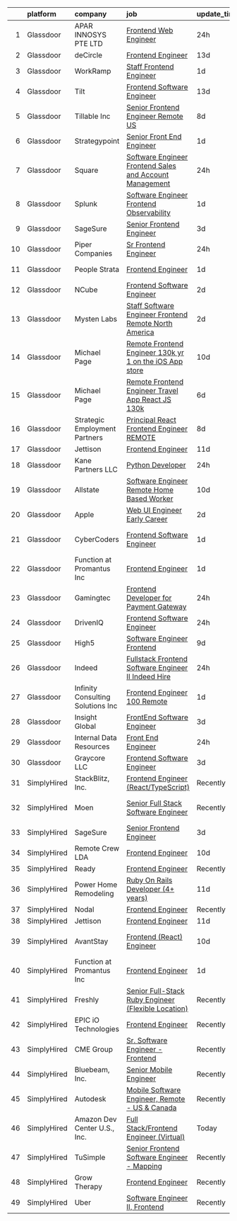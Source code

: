 

|    | platform    | company                            | job                                                                                                                                                                                                                                                                                                                                                                                                                                                                                                                                                                                                                                                                                                                                                                                                                                                                                                                                                                                                                                                                                                                                                                                                                                                                                                                                                                                                                                                                                                                                                                                                                                                            | update_time   | location          |
|---:|:------------|:-----------------------------------|:---------------------------------------------------------------------------------------------------------------------------------------------------------------------------------------------------------------------------------------------------------------------------------------------------------------------------------------------------------------------------------------------------------------------------------------------------------------------------------------------------------------------------------------------------------------------------------------------------------------------------------------------------------------------------------------------------------------------------------------------------------------------------------------------------------------------------------------------------------------------------------------------------------------------------------------------------------------------------------------------------------------------------------------------------------------------------------------------------------------------------------------------------------------------------------------------------------------------------------------------------------------------------------------------------------------------------------------------------------------------------------------------------------------------------------------------------------------------------------------------------------------------------------------------------------------------------------------------------------------------------------------------------------------|:--------------|:------------------|
|  1 | Glassdoor   | APAR INNOSYS PTE  LTD              | [Frontend Web Engineer](https://www.glassdoor.com/partner/jobListing.htm?pos=113&ao=1136043&s=58&guid=00000181e1be88c1ac528ac8be6d906f&src=GD_JOB_AD&t=SR&vt=w&cs=1_b897f369&cb=1657349769731&jobListingId=1007994023016&jrtk=3-0-1g7grt27c2gpk001-1g7grt27r209q000-fd53eed4b69226cf-)                                                                                                                                                                                                                                                                                                                                                                                                                                                                                                                                                                                                                                                                                                                                                                                                                                                                                                                                                                                                                                                                                                                                                                                                                                                                                                                                                                         | 24h           | Marina, CA        |
|  2 | Glassdoor   | deCircle                           | [Frontend Engineer](https://www.glassdoor.com/partner/jobListing.htm?pos=119&ao=1136043&s=58&guid=00000181e1be88c1ac528ac8be6d906f&src=GD_JOB_AD&t=SR&vt=w&cs=1_a9bf7bc1&cb=1657349769731&jobListingId=1007963235586&jrtk=3-0-1g7grt27c2gpk001-1g7grt27r209q000-dd5f0d586b805b4e-)                                                                                                                                                                                                                                                                                                                                                                                                                                                                                                                                                                                                                                                                                                                                                                                                                                                                                                                                                                                                                                                                                                                                                                                                                                                                                                                                                                             | 13d           | Remote            |
|  3 | Glassdoor   | WorkRamp                           | [Staff Frontend Engineer](https://www.glassdoor.com/partner/jobListing.htm?pos=122&ao=1136043&s=58&guid=00000181e1be88c1ac528ac8be6d906f&src=GD_JOB_AD&t=SR&vt=w&cs=1_bf905634&cb=1657349769732&jobListingId=1007990801054&jrtk=3-0-1g7grt27c2gpk001-1g7grt27r209q000-f0e8e9e817f22711-)                                                                                                                                                                                                                                                                                                                                                                                                                                                                                                                                                                                                                                                                                                                                                                                                                                                                                                                                                                                                                                                                                                                                                                                                                                                                                                                                                                       | 1d            | Remote            |
|  4 | Glassdoor   | Tilt                               | [Frontend Software Engineer](https://www.glassdoor.com/partner/jobListing.htm?pos=120&ao=1136043&s=58&guid=00000181e1be88c1ac528ac8be6d906f&src=GD_JOB_AD&t=SR&vt=w&cs=1_5c5b7572&cb=1657349769731&jobListingId=1007963278079&jrtk=3-0-1g7grt27c2gpk001-1g7grt27r209q000-73aac52b75f1701f-)                                                                                                                                                                                                                                                                                                                                                                                                                                                                                                                                                                                                                                                                                                                                                                                                                                                                                                                                                                                                                                                                                                                                                                                                                                                                                                                                                                    | 13d           | Remote            |
|  5 | Glassdoor   | Tillable  Inc                      | [Senior Frontend Engineer  Remote US ](https://www.glassdoor.com/partner/jobListing.htm?pos=126&ao=1136043&s=58&guid=00000181e1be88c1ac528ac8be6d906f&src=GD_JOB_AD&t=SR&vt=w&cs=1_5246cbcd&cb=1657349769736&jobListingId=1007972975566&jrtk=3-0-1g7grt27c2gpk001-1g7grt27r209q000-f4c89152bd13483e-)                                                                                                                                                                                                                                                                                                                                                                                                                                                                                                                                                                                                                                                                                                                                                                                                                                                                                                                                                                                                                                                                                                                                                                                                                                                                                                                                                          | 8d            | Chicago, IL       |
|  6 | Glassdoor   | Strategypoint                      | [Senior Front End Engineer](https://www.glassdoor.com/partner/jobListing.htm?pos=104&ao=1110586&s=58&guid=00000181e1be88c1ac528ac8be6d906f&src=GD_JOB_AD&t=SR&vt=w&ea=1&cs=1_e304ff86&cb=1657349769730&jobListingId=1007990760511&cpc=B101C867B3EF2D75&jrtk=3-0-1g7grt27c2gpk001-1g7grt27r209q000-2eb1f9986d32a8d3--6NYlbfkN0DdX1mfY0NdE8EPArwFPFtjMkIEdXeK7g4H_lDURVdYTV-b0_V6NfPTfDiH6uWv4SkxgXXY2aWhKYiSG0TVDcdQOFtMjvzLSGkVpvmqWdCwIZ1Di2ANVYkrpPtY9h3fSfbb2SLsvKU9pBqMRg0B2nZIaFcdYhGD4xhfZrtA7vpqGeAYUBV8DbFt46wNBurihXSEHunhs8sO4_-xROqvOai-wPnyeQrbMkdLVOjWLXahnP8at2zxFr4tasSBYNsGKTFv6L8nC-DS201UM1YXL6qwd2mZCljP2xSzh0ML2261EgNsBLFGap7m3cM_wFLbKVErRpkucav_F5DleFk33g_5jYEBTO1tPBwcTRbssG6m5uQG3qedaLN3E8gy-iGpXdkjKZ1cMPQozmlnrvUDRRCGZ0La-gmQo68NNibXnf4kLgTKXCPMmT3gGFP2UWmJHvW2fBZPt1mHIPE_wqbxUlqpxm_moaFv5kRlQzxeG8trNBIxqLN-bbJICXhazY5LZnQ%3D)                                                                                                                                                                                                                                                                                                                                                                                                                                                                                                                                                                                                                                                                                                                                                                                             | 1d            | Remote            |
|  7 | Glassdoor   | Square                             | [Software Engineer  Frontend   Sales and Account Management](https://www.glassdoor.com/partner/jobListing.htm?pos=127&ao=1136043&s=58&guid=00000181e1be88c1ac528ac8be6d906f&src=GD_JOB_AD&t=SR&vt=w&cs=1_d108e44e&cb=1657349769736&jobListingId=1007993983220&jrtk=3-0-1g7grt27c2gpk001-1g7grt27r209q000-53c7e90067655579-)                                                                                                                                                                                                                                                                                                                                                                                                                                                                                                                                                                                                                                                                                                                                                                                                                                                                                                                                                                                                                                                                                                                                                                                                                                                                                                                                    | 24h           | Remote            |
|  8 | Glassdoor   | Splunk                             | [Software Engineer   Frontend  Observability ](https://www.glassdoor.com/partner/jobListing.htm?pos=123&ao=1136043&s=58&guid=00000181e1be88c1ac528ac8be6d906f&src=GD_JOB_AD&t=SR&vt=w&cs=1_1261aca4&cb=1657349769732&jobListingId=1007991439546&jrtk=3-0-1g7grt27c2gpk001-1g7grt27r209q000-88f4f8b556733550-)                                                                                                                                                                                                                                                                                                                                                                                                                                                                                                                                                                                                                                                                                                                                                                                                                                                                                                                                                                                                                                                                                                                                                                                                                                                                                                                                                  | 1d            | San Francisco, CA |
|  9 | Glassdoor   | SageSure                           | [Senior Frontend Engineer](https://www.glassdoor.com/partner/jobListing.htm?pos=121&ao=1136043&s=58&guid=00000181e1be88c1ac528ac8be6d906f&src=GD_JOB_AD&t=SR&vt=w&ea=1&cs=1_8c51a74d&cb=1657349769731&jobListingId=1007985052426&jrtk=3-0-1g7grt27c2gpk001-1g7grt27r209q000-34de51943a38e866-)                                                                                                                                                                                                                                                                                                                                                                                                                                                                                                                                                                                                                                                                                                                                                                                                                                                                                                                                                                                                                                                                                                                                                                                                                                                                                                                                                                 | 3d            | Remote            |
| 10 | Glassdoor   | Piper Companies                    | [Sr  Frontend Engineer](https://www.glassdoor.com/partner/jobListing.htm?pos=130&ao=1136043&s=58&guid=00000181e1be88c1ac528ac8be6d906f&src=GD_JOB_AD&t=SR&vt=w&cs=1_92a08037&cb=1657349769736&jobListingId=1007993393524&jrtk=3-0-1g7grt27c2gpk001-1g7grt27r209q000-fdd0e2fa59bda502-)                                                                                                                                                                                                                                                                                                                                                                                                                                                                                                                                                                                                                                                                                                                                                                                                                                                                                                                                                                                                                                                                                                                                                                                                                                                                                                                                                                         | 24h           | Remote            |
| 11 | Glassdoor   | People Strata                      | [Frontend Engineer](https://www.glassdoor.com/partner/jobListing.htm?pos=128&ao=1136043&s=58&guid=00000181e1be88c1ac528ac8be6d906f&src=GD_JOB_AD&t=SR&vt=w&ea=1&cs=1_1eeeed9c&cb=1657349769736&jobListingId=1007990410033&jrtk=3-0-1g7grt27c2gpk001-1g7grt27r209q000-bc447331a48fa33a-)                                                                                                                                                                                                                                                                                                                                                                                                                                                                                                                                                                                                                                                                                                                                                                                                                                                                                                                                                                                                                                                                                                                                                                                                                                                                                                                                                                        | 1d            | New York, NY      |
| 12 | Glassdoor   | NCube                              | [Frontend Software Engineer](https://www.glassdoor.com/partner/jobListing.htm?pos=124&ao=1136043&s=58&guid=00000181e1be88c1ac528ac8be6d906f&src=GD_JOB_AD&t=SR&vt=w&cs=1_310b77b1&cb=1657349769736&jobListingId=1007986953210&jrtk=3-0-1g7grt27c2gpk001-1g7grt27r209q000-6abb9799d8f85c07-)                                                                                                                                                                                                                                                                                                                                                                                                                                                                                                                                                                                                                                                                                                                                                                                                                                                                                                                                                                                                                                                                                                                                                                                                                                                                                                                                                                    | 2d            | Remote            |
| 13 | Glassdoor   | Mysten Labs                        | [Staff Software Engineer  Frontend  Remote  North America ](https://www.glassdoor.com/partner/jobListing.htm?pos=129&ao=1136043&s=58&guid=00000181e1be88c1ac528ac8be6d906f&src=GD_JOB_AD&t=SR&vt=w&ea=1&cs=1_4920b461&cb=1657349769736&jobListingId=1007987445922&jrtk=3-0-1g7grt27c2gpk001-1g7grt27r209q000-280434244c12628c-)                                                                                                                                                                                                                                                                                                                                                                                                                                                                                                                                                                                                                                                                                                                                                                                                                                                                                                                                                                                                                                                                                                                                                                                                                                                                                                                                | 2d            | Remote            |
| 14 | Glassdoor   | Michael Page                       | [Remote Frontend Engineer    130k yr    1 on the iOS App store](https://www.glassdoor.com/partner/jobListing.htm?pos=106&ao=1110586&s=58&guid=00000181e1be88c1ac528ac8be6d906f&src=GD_JOB_AD&t=SR&vt=w&ea=1&cs=1_66dc4657&cb=1657349769730&jobListingId=1007969015312&cpc=155EB9D5185558AF&jrtk=3-0-1g7grt27c2gpk001-1g7grt27r209q000-7bd48b6494844bbc--6NYlbfkN0BR3ykMnr3Vw97HK5IC0i9Uo32NXohanwqRY-CI8z69bl4xOa6Yve6w4x8Rf9t5B-XQ58oC5X68Xeuabumhtw4rMCy7tCWMHI3jWYTPSFLaEgNp5ZVoVIWl3PlPQoER2MKL3F_LWKSSYoNQYmujHxJfU40hY5hNNpQYVEu2kLj2bnSM7q8_Gir7xnR1PPQ9YK8GcQ7F0XHOe9hBJ7uNAs4-Q-fbA2yfvPqcT93UeZQCo4OyQr7bNLK1MstSFD8w8DlEfefP0pATMwnxfn7m6kDoVdAX-4GmW_DoKutPLi7cf4946rfhfyl7H4pnYHsK_fWugi8gYE5yJgyi-WFs1B5n_PfsPpOUVroHwJd3uIWoe4dWTLaeTzbipeHQCedtmQDVvtY_xWbUK2pBj5pDz9MWtJxfxKItzWobwf30uJhjV0Y6IKPzFPWHrfGSLjOyeKqO_6gpLv_8k26QNmnP1h2cD9xb7mJVjb1JgprSjbzrClO3LUJSvWP0S5A03a6NzNDMgaUPTjJUU9CGp_Y-9opZfk9gpkn9bdsPuQKXn3pMwBCmE0XytkwbSuPHOuhx2mSnp8CAfp4zM8fsa45gUDLLOQv2-PH2dnSI5iKULGnOjXbEtObLf5R9cNWN7wHcyA9GnwHRPucQPIHRgrTsn4-N2bXgeqw_lAaT1qCikYyBsfWaqmlMsBWOIcEZcMbhbjZz24G9aMVstu1srV2KJESfZ4e-8KWaRFyTP0DTmgGiMkKvU7_FHQu-H4xbqqecOQElma2hzKLCfvPmnS5dAjp17uED5_HdDJpXcGfh1tAbY4-uDHnkinvokxbNhfIqZ-XKyby__Q2uRwOrxoZuW3LBEyxHmafPpWGfOUYDGKRcTnO2sod2Ji5E8IH_X3Sh0RJbIIvy6TnsjWRD4-UAkgNGwkBwaIit7_GozvV4q5aL_xHWxGuZWaFiOufsLN8-jgn2-2GmnHwfb-bRgHDrlBMw5qvIsWFqT7hOMziSb6veNtUognHjJIFbGfWkk097Y6w9Wy-2JUI6Ak4p4HFi0qgkvds6EnbtZJogQaB4C-qVUA%3D%3D)                                                                                                                                                                           | 10d           | Boston, MA        |
| 15 | Glassdoor   | Michael Page                       | [Remote Frontend Engineer   Travel App   React JS    130k](https://www.glassdoor.com/partner/jobListing.htm?pos=109&ao=1110586&s=58&guid=00000181e1be88c1ac528ac8be6d906f&src=GD_JOB_AD&t=SR&vt=w&cs=1_6e799b28&cb=1657349769730&jobListingId=1007978392618&cpc=47CFDC01B3F81FAC&jrtk=3-0-1g7grt27c2gpk001-1g7grt27r209q000-259e370233ad0c53--6NYlbfkN0BR3ykMnr3Vw97HK5IC0i9Uo32NXohanwqRY-CI8z69bl4xOa6Yve6w6NlWd53uNOc4yNQxHyE30jHKcHI8T2EoxYr_1xzlVxYFKGPeZ7P2kwzFHH_R28KiLeWpIq5hzB_iUWWVkwtAv7xBrTIjmRzAN6bb0aNvBZYfVhEs9EE9m9whMNYLT6eOiDbcTZ1g1cI62uCj2ZnbpCFQDwZHCDuY3Mz63CV2YamENovpt-2H9wcSFBaNSvkGhWz9Bq67pPuX9wux5JPbgAN9UinMyrWf3sCOqXhFIXMoZ1T54jXPqHsxaprDG51LG9XZ9wT3C3KAE4Ny_vFEAQoHQjaGRWWZcii0xD1wYjtx7DXyiDalwFYiMV3HlyEPfcb_gd3yu5iu9Tqz-ImSu9LPN63ipPaCUr-S4doGnD8o0YLGQey7Q0MontF1NMM-ilZzKW5mZazQZSUCTsK0i2S8tr2FWp3bbhqZCaaIly_Elb-9KTd2YaI5HnKaRHI5je4C5jAGXId5izsTfRk02yeRu3f9aiVtQYRKb4RarbKhwFPX_IClGcTxYXbHIkJXZJaWavEDsdVnIEEa5M72zS1VZ8cs6Abiw8iQiJKmPI432JFP5mlWcJvM6qr5BfMCvhpZDIovjgIiTMLG8PzTISZHwvI8Z3aLXlTt3es6XoMKN-dk0BIlIYy4ZVlV5yYsAAs7soICN_fQFkW0vQQYsa6M3NN2it8s-xE7DSqy6B91wrVFw6gGAtqd-yQqNjo8rzNnov1nDVfspAjAO-OfiVXFrkO7kBK71xpFT3wjYdGVQP80rrJ0UjgSGM_lGrQvqU36yxteYKr5f1ApOYbWLw9JDA6ON-zhOCr4_2h1Qlu2ZYaPo8WO5tAINwI6IWOTFhrT5lq2Kv8N2psR1-gtqvWOjeI2XwTSRnB5xlEVvMy9Gxpdh50ADInvSbXN1pazYYzERYwRzgwTBB3T2lH_LwItPMEb5Qckhhc5QNVoi0lpBFmNKu5FTaQ8hnqqrB1mBpnVugg3TMmtiJtOlp1jwRNRXBc-NeQEYPFPYTGzmf6D21UvGT18eg%3D%3D)                                                                                                                                                                                     | 6d            | Providence, RI    |
| 16 | Glassdoor   | Strategic Employment Partners      | [Principal React Frontend Engineer  REMOTE ](https://www.glassdoor.com/partner/jobListing.htm?pos=108&ao=1110586&s=58&guid=00000181e1be88c1ac528ac8be6d906f&src=GD_JOB_AD&t=SR&vt=w&ea=1&cs=1_6a1b92fb&cb=1657349769730&jobListingId=1007973389263&cpc=44CD5376B8534B8F&jrtk=3-0-1g7grt27c2gpk001-1g7grt27r209q000-5febf801c7b80555--6NYlbfkN0AKWvSE4sqLrvmChH3oy7SyLhGz62xmrQXLRHvtrs5R_U0uiG07NH3NhK1pWN3W3QFk2GV28uOC3VX1ZVFkmFGWVj1-ifSTihKm51bfuWJhOZM-vGTUfHAEUJF4TC34tZKZozEV0IB-5bx1a0KdrikA4nfPAS7lpR_jtM8rSWRe3_t4I0XetTyYj0JkVtNE3QTRmDJb5ar0Q0Yiuwjg5DTmWU6inEYL1TK7Hh8fCHTMgb1ONKumUg_SNc_thjEyDpSO7ipg4u1irELLTsuBCCLfYlYcyItD-BhGtjKxPlx8JjoZgN56MzII37Qx1mbuT4E-_WIFWxsBzrAZ44diRWvWsCnjAxIp-B18jFo0fytoQ8F8Mx6E7BKnxVDxh6Nw50w6320uB3e_3nIG-QvLSwdxH4rXFORc_Hybf4-KvDdVIsIgZfxjT_0-jhRjXbmuwW44fXHaeqmXwjaUX8DWJaxp_hMdNafA1DzorZn0yivO0bjIYh7rW0Tm2KNH82jEtss2Lg6kO36SoHck-t4f9f9j)                                                                                                                                                                                                                                                                                                                                                                                                                                                                                                                                                                                                                                                                                                                                                          | 8d            | Remote            |
| 17 | Glassdoor   | Jettison                           | [Frontend Engineer](https://www.glassdoor.com/partner/jobListing.htm?pos=114&ao=1136043&s=58&guid=00000181e1be88c1ac528ac8be6d906f&src=GD_JOB_AD&t=SR&vt=w&ea=1&cs=1_132c54fb&cb=1657349769731&jobListingId=1007966703582&jrtk=3-0-1g7grt27c2gpk001-1g7grt27r209q000-cbcb478f5603a9bd-)                                                                                                                                                                                                                                                                                                                                                                                                                                                                                                                                                                                                                                                                                                                                                                                                                                                                                                                                                                                                                                                                                                                                                                                                                                                                                                                                                                        | 11d           | Remote            |
| 18 | Glassdoor   | Kane Partners LLC                  | [Python Developer](https://www.glassdoor.com/partner/jobListing.htm?pos=107&ao=1110586&s=58&guid=00000181e1be88c1ac528ac8be6d906f&src=GD_JOB_AD&t=SR&vt=w&ea=1&cs=1_80f7dcd8&cb=1657349769730&jobListingId=1007993368234&cpc=8D52E76475A7E842&jrtk=3-0-1g7grt27c2gpk001-1g7grt27r209q000-eea252d82f3e8bda--6NYlbfkN0Cqv0TaXB1315BlNYUUsQBwFmZaS8YmtZW0EaZAmkSQkJ5I0UANbPCxF2LJX3W6gVGypch2yD8ra1KLLq19Y_8hECN32JvxrkqQFnHxLEA6EJnULaqvrXQoY20ELyc5zD9JnDqa5nGIq9uTaunV2FjWbSErORqFaN2IhA5D1lgJ47T0awCTqJ7QGHlqSSezluBJKJW5fSHo3X3LCnqcai27_Fxoaeyn1Vj2clszpLh9Mau9ytKDLpGNFL9ZNm2i7gZw_r7izdhp15V2vWR-v8nTXLmZUSEjRWcgU60zKI9a2Hxx3QNGcdi5pF7RYYZw6Mi8x8tVbbKz6Yyf6tNnXrR9ytUUsDAjXvSSpXfYEazDSOAH60xpXK8eQ1pze94kUkuSxOamfG9HRUF87Emp7TxVddR-UlamFsk4xxcse0bNh2uZ9HSWghuF9_pV_fkzsJ7wfdTKqkig_EjSOnWqZeB6rrLSHNAxAbGasbuwX1t73V2tcKUxrd50Hi2gjOEI1A7NjP8dAeka5Q%3D%3D)                                                                                                                                                                                                                                                                                                                                                                                                                                                                                                                                                                                                                                                                                                                                                                                        | 24h           | Remote            |
| 19 | Glassdoor   | Allstate                           | [Software Engineer  Remote  Home Based Worker](https://www.glassdoor.com/partner/jobListing.htm?pos=103&ao=1110586&s=58&guid=00000181e1be88c1ac528ac8be6d906f&src=GD_JOB_AD&t=SR&vt=w&cs=1_e5d33f0d&cb=1657349769729&jobListingId=1007969509307&cpc=1120CD366D53BFD9&jrtk=3-0-1g7grt27c2gpk001-1g7grt27r209q000-4d041a07fbaeb530--6NYlbfkN0BLH0BMQoDn-yw6Urt952hBm1JLFZ7WpBxND2cMIOjOqdmupiC_ZwOjlpaauaQKSroBQtd_BV4CS-ZWyr5ua74f_4jQnc2FEzI3NhbodPURNJ3fsjvdIMJISMZjDhl8iNhKtN4eguoRBxNDUCLMGKrsVzIjZeudN40tMx5v02HtnJAe71GjCu7h5FZLkj2nBeTg51_QSPQMOw3IEfbxGFI_Nxam14wekWWzimAz6AzBoSCyCMSqHecxQapp036o4FqXbcKR_rHzrXgEKw3lFNLSyjQ-BxtFw-F0sMikOVofPnsHxm-DJvmpMmE7X8uZdkOz-j-K3-B8b62_G-CZhR1CXymbQc8H8ePny5M_lTIY3X_g5pseYAYaDQdUga5uT68tTjcBmTScOxyD30MfIMPIhsGbUx4KoqQFXCl9LkKtDrQY3kLiM0FEAc33cXE3VYhahjCzp-ZzjbBx-jDPjksMB_1KIm1EYhZqI5NqXrb8tcwN1VRFPiOo_SGKVW1hjpejTVodAGGJ3F9KDI-2n-3mmnJ9T6tZvkKXRVxZqvL0oDTWCzxoHy3CmaP-yS7IK9XfRH2M5HTJB89ipgC0bc-i8kVkl-yTw5mpP_2vMePT_Fp_o7XT_ieC-gthnFbMmsH48bZwVLA2GF4xWZF7nirD8vIo8IqGO2Q2Zd4AfexAAnISjwrCXBFHIsyfn4imIxoBVWMbZHzmOQ7sgFabfvYmcLoaHldmOPQU90j3o0cMYSJ1XyDfV8smI2BYoG599HRmmWb4gcogRpK3nc-dLFW3VHGlG6iGUb4-EpsUirMMjY24-Gh_vM4GqelLekAwR0mzQ7VtuOHpWTl3nezSnOaXC_9kBbC0I356M3u9-BlgDelR-ZDcUia-K-d_OivThjVys9UzwN1p9fc5UF62nuy_GAHylur9bWz1CDxk0t3_6epQL1X50zeTh7xJBkMleuZuHyuVXDXJ_Yi2C2mmH6ZDpOO7y-qwMurhP9hhKSe71a7sXVyJ0vEyLd_83hXB13BHtCzCdOItMCQkx5pHZ1Rn5xB1W405jUrL9i1B6RzT9x5gh15N9WzFQFFbdRymMZsx6hqOIX9-dIP9DLTMAqEHEfF2rU1QVcZ8zw_F72_4tGXzxgnzGXiKQ32yZvi8L8y6A11FHpNZWcTFrChoRJ9p7qgicZgxeVGgeozGp9xcZxIB93zAQgUIGJau0NlcS1t9LReyHYFAVYYqGLrtl6MVxTmV9RtmvDJxakczAfBOPg%3D%3D) | 10d           | Remote            |
| 20 | Glassdoor   | Apple                              | [Web UI Engineer  Early Career ](https://www.glassdoor.com/partner/jobListing.htm?pos=102&ao=1110586&s=58&guid=00000181e1be88c1ac528ac8be6d906f&src=GD_JOB_AD&t=SR&vt=w&cs=1_6b9ab465&cb=1657349769729&jobListingId=1007988604922&cpc=654405A9B1E0A9F5&jrtk=3-0-1g7grt27c2gpk001-1g7grt27r209q000-ae04aeb5feb59ae3--6NYlbfkN0BvKrLyj5gPmtZO9T8euul8TCxuuKNOtzRJOomxnwSEodTz2Bc-sPZlADHp0xxmf8Ugz10IzNF6fWkt1yEUWdkCySpbdauG-eZtLaDfGRnX75GgNd-GgpVzZ0KPCcmfzmV617ix-Q5tyBgH_li_raOlJv3svq-2-FWwV6E9z7-AXmGUJxrstUbvCL3yN8v2SemLXpvNOBFgca4_uRD8h5X4bBeDjNXmoRCF_ZD1iO_IFMs6JhaaUNMvQU3zyLQNrxE3VOc-OjkfkfAuE2_C2q0zRlCoIMRta5xihXJkchFF1gzQYyCR7DfapRJxBNXD_rRSKyBPadQV0nt7cuj-ng2w0e6dV72twAVXkmRdIXFgJJ40OIIVCOgIGd9-TXIRb_B1ztyRHff-_mcmLTYPMrg06ltZ25wPhwPM68v5v5EOqmAScczbBDgTDUOlV9CrDkxYs6OY8_FkY2I-xFXr9yoAxK_rrSea9xM2DlubbWjb9CFamX4eMSkWPC-D3HgW_Zg1EcYEaBXTFrSwTGYDykVLfSBbBSWMUhQm125SzA3qA8gyMLl_DbNowWmRl-LAbRpNWQvPV9Y1QC30SFSEJ0LMsmhZxaDsilh0peih12qIv1D1UVfjssjodnk2-hEWXitvznAVnyrShHy6KMofp8UzbmGdXTMfGWYSggFTdpuDOWly3MTAjJux8fD7Jy48dmU04yYiSO5VRi1ACZbpCAP7dInTFXyATa_zNGOv675DzVuyswA2I8MyLmbo9xHjyyvBoI9wtz0J4ok8UXG-NFg6OJVKE6KgY6EzkfmkXmz4OGl_O9PUSj8WK1VB9oetq_30y28gm6eWhMLRkqalP0VtTz78j8a4YTGlquL7Jpl36lUgFFUI6xT9ch0ck_LiWVty5L8SSYR06SCzkD1FoonV1V0r4qz5_1yKYVQJ0I6MwKMkAHH8PmI0mi0P2gGngVIZK4C1Jbuz-w%3D%3D)                                                                                                                                                                                                                                                                                                               | 2d            | Austin, TX        |
| 21 | Glassdoor   | CyberCoders                        | [Frontend Software Engineer](https://www.glassdoor.com/partner/jobListing.htm?pos=111&ao=1110586&s=58&guid=00000181e1be88c1ac528ac8be6d906f&src=GD_JOB_AD&t=SR&vt=w&ea=1&cs=1_c65b65db&cb=1657349769731&jobListingId=1007990474931&cpc=32EE424DE2B657EB&jrtk=3-0-1g7grt27c2gpk001-1g7grt27r209q000-a346ea8fc870a6d2--6NYlbfkN0CpFJQzrgRR8WqXWK1qKKEqALWJw739KlKqr2H-MSI4eoBlI4EFrmor2FYZMP3muM3Zgwfz4V8jBfyPF1dbgJlF7hTE46dZdPuPTYIvf4EKImqUx4PQnuODzN1PrHiCrS6XIG_bUFDj7yZvzBrGWbY7VYzGW3-tyTWxplva-KIiHB7Dkx_5OiQVpcwyIHZ6fVobSAaqW6qjRnuXGYX0UlUc3kiUn10jg6f3JCb7CJf0ffwiOMbZcUBXrfiFo6uXteKDnN0pM0mo0rzXy526giaJy3QCAC32Dm45kOjqM-UNcQvcjN61N9nLQQa3EDICjJ6lLUS7zQllnXI6LwIfKBlZBzaFRVt-fm-6K2CaLi1eNrTHKBzBc3oeWrhcIEDRuYf4Adn4DPjzFWHglzfKqoQJRYmSKQ0dD3bui23VIXA4jyhITRJBR3CUOPtL7KFSJMd1Y_pD3Y2O0f9kNX7uxRJdxujN_XUAsAEH4pCjKlRce1bcl_TPtJrxgtmE0P1X7xH4J2408g85cjA9P8tBbAKF4bRF_7HNRfvamioDfUVMFUppYsQ4QBDjY300bMYzTaVOwHMin5tbJ8EP-IEYgCsXxEIjIWPhfB0RM4Kyz5yNpp0Y8KeUU4n7JiCke50vtWFVpXscAKLsW-JeGmK-GfF3zJQp4e65SJfNpDtGsehXnQHEe5hd_c_h81Zs3FFDrm7fnL9KvBJ4mH3vUJgxHIPj5sV0XLuA9nMxNWmctSZWCEpWNk969-p3qqEPDLR1G8CmiB4d4Wd7Weg94TCEbO0CGkgu8L5d8mlZtQIYSmeLeJ6PkqIxijGRqU1T4hMjJaQWfhnY1ccK-RVVSyyhYYzL5Bg4Rizq901yy0uHwhiEEa_Xp3lR1SxVSAAgiBmD44KNoc1VzAdXesS_R4fBM2FhLxZF3fDkY-yY9jz8x5h5Et89YkmDjbrUyC1mnCIkOgw4IYYa8LOhlqhY7shBQV9aCmGuutoYi5CYk5BBkGcooQ%3D%3D)                                                                                                                                                                                                                                                                              | 1d            | Los Angeles, CA   |
| 22 | Glassdoor   | Function at Promantus Inc          | [Frontend Engineer](https://www.glassdoor.com/partner/jobListing.htm?pos=115&ao=1136043&s=58&guid=00000181e1be88c1ac528ac8be6d906f&src=GD_JOB_AD&t=SR&vt=w&ea=1&cs=1_af66d7c0&cb=1657349769731&jobListingId=1007990199027&jrtk=3-0-1g7grt27c2gpk001-1g7grt27r209q000-1d501c1dea3f2946-)                                                                                                                                                                                                                                                                                                                                                                                                                                                                                                                                                                                                                                                                                                                                                                                                                                                                                                                                                                                                                                                                                                                                                                                                                                                                                                                                                                        | 1d            | Remote            |
| 23 | Glassdoor   | Gamingtec                          | [Frontend Developer for Payment Gateway](https://www.glassdoor.com/partner/jobListing.htm?pos=117&ao=1136043&s=58&guid=00000181e1be88c1ac528ac8be6d906f&src=GD_JOB_AD&t=SR&vt=w&cs=1_1c250326&cb=1657349769731&jobListingId=1007993662189&jrtk=3-0-1g7grt27c2gpk001-1g7grt27r209q000-6dc2648525a55191-)                                                                                                                                                                                                                                                                                                                                                                                                                                                                                                                                                                                                                                                                                                                                                                                                                                                                                                                                                                                                                                                                                                                                                                                                                                                                                                                                                        | 24h           | Remote            |
| 24 | Glassdoor   | DrivenIQ                           | [Frontend Software Engineer](https://www.glassdoor.com/partner/jobListing.htm?pos=118&ao=1136043&s=58&guid=00000181e1be88c1ac528ac8be6d906f&src=GD_JOB_AD&t=SR&vt=w&cs=1_8d181fc4&cb=1657349769731&jobListingId=1007993995102&jrtk=3-0-1g7grt27c2gpk001-1g7grt27r209q000-72e1dfd3283ad310-)                                                                                                                                                                                                                                                                                                                                                                                                                                                                                                                                                                                                                                                                                                                                                                                                                                                                                                                                                                                                                                                                                                                                                                                                                                                                                                                                                                    | 24h           | Towson, MD        |
| 25 | Glassdoor   | High5                              | [Software Engineer   Frontend](https://www.glassdoor.com/partner/jobListing.htm?pos=105&ao=1110586&s=58&guid=00000181e1be88c1ac528ac8be6d906f&src=GD_JOB_AD&t=SR&vt=w&ea=1&cs=1_2c14ab3e&cb=1657349769730&jobListingId=1007971186944&cpc=C63BD00756FD6F58&jrtk=3-0-1g7grt27c2gpk001-1g7grt27r209q000-d023ae78966e6dd0--6NYlbfkN0AV8vU3o9nlw7wqa180ZkP3oAg17VLIhkP1SPyaIh_MQVSfWHQ_D-a5hu40yW4gQxXHsHSsa84j-TFBcTH2yFc9HZBxOalGEHO_vWj49nXMpFU_bGP0KdMLvKhA3s99ldCZpyl5kgXrzBPH93Ui85RaVDmo-_r1jWD1XiU7Cd__U-dk8WsQUVYvpd7GPHR8pkKz0wuBYIk9OaK3Wn1dY6JGpbRWIn3GtdXRP45yhKguWtUuf-noT3nfAdIvjbJ4G1GlsP4Zyg3bhQUz3MO1t_aLq22shaJYI7Rwq7Dv9hWPpmOy_aSP6jYKUttU8MPBb8_yegPRvusPStYkbSSMSKBBxIFfe9N2wL5EB61L12kkKxVuRbY6AMTqh_5cYX_r0obcpqB5amhXdH_lGHKFZfEERfHIdWX9b6VWlPO0x03UHEHRP0AGYVfuVyzvGcH2T73CraMQcBch0jj92k4xcFdyAWe58os8NJgbmVYouG3h_oyBPEj5CGjv7UUmq9qAY5-BY6VguGbOuy7HCWCTAbak)                                                                                                                                                                                                                                                                                                                                                                                                                                                                                                                                                                                                                                                                                                                                                                        | 9d            | Remote            |
| 26 | Glassdoor   | Indeed                             | [Fullstack Frontend Software Engineer II  Indeed Hire](https://www.glassdoor.com/partner/jobListing.htm?pos=101&ao=1110586&s=58&guid=00000181e1be88c1ac528ac8be6d906f&src=GD_JOB_AD&t=SR&vt=w&cs=1_5da74f1f&cb=1657349769729&jobListingId=1007993019916&cpc=F41FEAB56D215062&jrtk=3-0-1g7grt27c2gpk001-1g7grt27r209q000-e7f55ccb3661d555--6NYlbfkN0CiRNM7CVr8YueLFKlzwbFWI0o7IjV438l4sVrvKZ0flpURU_mqoI8E88RAJZx1_nTkC6nBq-jxpfydpxTK36PQL0afDl2Pj7DQJRMjCd9dbzj8TOJY66vSvIVbH2rTILhmLbwTeOEveM2Xz4IBVbOad8f1vpUo9_Ee39LT3BWMuSvpHTCKqvUD2bqFdAeNFQnyoyg0V9uJLZslc-h6R2gdzy5RVifxbsEx2tgnNi-X02mydJHA5DvBtpoolwUaArAVscE_6LWbYWSzeTqVqEy8NS4_ex6zaip8eYO0VvjFi-pUKN14ozcKAXg7cDcPdvFOMmGKsJO7EVL23H_8u19L154GH_XI2eVHwDzq0oOkXGmb_94CRCg-Wj10ngPRCXSdKIopwmNyIdqGmSgQFamWDHrVWuDjnUi-SQbvHn41RQ2L0J4zfQAZb_RXTbGZPzYUhu6PzoB2vMseBj6PgM1e3bX49HP4ulwfzQqzmpNRLTAeb4MRRbgkZnQhQWWrk4J6tIRXLYHQww%3D%3D)                                                                                                                                                                                                                                                                                                                                                                                                                                                                                                                                                                                                                                                                                                                                                         | 24h           | Georgia           |
| 27 | Glassdoor   | Infinity Consulting Solutions  Inc | [Frontend Engineer 100  Remote](https://www.glassdoor.com/partner/jobListing.htm?pos=116&ao=1136043&s=58&guid=00000181e1be88c1ac528ac8be6d906f&src=GD_JOB_AD&t=SR&vt=w&cs=1_281aad92&cb=1657349769731&jobListingId=1007990330868&jrtk=3-0-1g7grt27c2gpk001-1g7grt27r209q000-70dd058b975c3f49-)                                                                                                                                                                                                                                                                                                                                                                                                                                                                                                                                                                                                                                                                                                                                                                                                                                                                                                                                                                                                                                                                                                                                                                                                                                                                                                                                                                 | 1d            | San Francisco, CA |
| 28 | Glassdoor   | Insight Global                     | [FrontEnd Software Engineer](https://www.glassdoor.com/partner/jobListing.htm?pos=112&ao=1110586&s=58&guid=00000181e1be88c1ac528ac8be6d906f&src=GD_JOB_AD&t=SR&vt=w&cs=1_1240c74f&cb=1657349769731&jobListingId=1007985254947&cpc=9908D8D4413DBB8A&jrtk=3-0-1g7grt27c2gpk001-1g7grt27r209q000-11a458cd03b3463a--6NYlbfkN0BKkHZu3wF05EeDimN_p6sYpKCMArvwa95YdH7UpkaBCqc7l59ErwqcKzWlWHVvuuORIYUmVyZth8FlXm2YwQ_EbVFYqkf4wMQCyQ6AR4lj3orHoCjtS7fg1yqWeVWNpADAiGGRJk4TeAfHNdHt1DMnXZyWB2M6CSBhgUs7H5HO5uioRf4sUDlIQO5xHFWeNhuMl9YSCsoHbetbfVdCqVWqKF-jIYGVNRsWzBBpZQRBXRrTcdMRUlU1GucvW7M_pCcHWSAZrR7FIt9cF-BnCwt2T1Hv5GNJywlx41-tr_c8TRzLlf7e3umG671uiYcEu8XX_OGUjl8-9t5lh91U5iyV-M_LzOvLZeZdh7GrmYpvZ-QRaoaZ9oJbhcRClvno1-YZT9SeLmj7Lok39mypsSLkmIgtlRHV3gmP71KpuNw1K_TC21bpi-5zo_h0eS6C2SSpjhfDm6ngZ1sDxOU74xplxSkBnnL3DSEGO79ETroddQ%3D%3D)                                                                                                                                                                                                                                                                                                                                                                                                                                                                                                                                                                                                                                                                                                                                                                                                                   | 3d            | New York, NY      |
| 29 | Glassdoor   | Internal Data Resources            | [Front End Engineer](https://www.glassdoor.com/partner/jobListing.htm?pos=110&ao=1110586&s=58&guid=00000181e1be88c1ac528ac8be6d906f&src=GD_JOB_AD&t=SR&vt=w&ea=1&cs=1_8b4fbb19&cb=1657349769731&jobListingId=1007993346817&cpc=32EE424DE2B657EB&jrtk=3-0-1g7grt27c2gpk001-1g7grt27r209q000-d52257e3cdb95aa9--6NYlbfkN0D-IIHpRgNhhiguU_t6VlqfhfFf3-SclHiEW6RanCpGL0AEnsnTmiX299MBfDVxpfpCXcy2WwydWG39HXP1Y2X5pNVR6Gk8S0WF6ZsvXY12PXFoCusKxlIHPn6ETfou4l8TP_260pXNz4kF0oIht7wjNdjEJkKLouamrZbNlVlFtY3iSNr2xjce-XfiTJvxCr8G74SV-ZKX4dMZf2fn9fECweFN3WpSb848Z0cuBo_12S1TdR9S8XuuXmb9GaozmlQ4Lpp_-Ggh39EeRA6iCHPWzMpY3A7rsZAnnM4LfHctYj9XHnXna4DBHC_Rcu8S6-dr_7pl_D1HTCQo__Rmc6gIHLjhn2FeYXW59jVSct_ShFTMj27ClfozupxctesybI0RUqm4Fe_Zjql6XioltQj2CatNRXWiShT5BFM7ehWIxILEUVD0RYLzAMRcMhs0cxR01eVUVRkmekiCF_mFuyBMQkQHA5jgiEvm89B2NT2NVMVjNfDhjkXGYadAwnbpNT7xr8hj1eJrzw%3D%3D)                                                                                                                                                                                                                                                                                                                                                                                                                                                                                                                                                                                                                                                                                                                                                                                      | 24h           | Remote            |
| 30 | Glassdoor   | Graycore  LLC                      | [Frontend Software Engineer](https://www.glassdoor.com/partner/jobListing.htm?pos=125&ao=1136043&s=58&guid=00000181e1be88c1ac528ac8be6d906f&src=GD_JOB_AD&t=SR&vt=w&ea=1&cs=1_c51eefc3&cb=1657349769736&jobListingId=1007985249309&jrtk=3-0-1g7grt27c2gpk001-1g7grt27r209q000-520539a6c2a71574-)                                                                                                                                                                                                                                                                                                                                                                                                                                                                                                                                                                                                                                                                                                                                                                                                                                                                                                                                                                                                                                                                                                                                                                                                                                                                                                                                                               | 3d            | Remote            |
| 31 | SimplyHired | StackBlitz, Inc.                   | [Frontend Engineer (React/TypeScript)](https://www.simplyhired.com/job/PHTAD8l1d1wY_qyZtZh2ELDAb-VRZyw7yxuMwctqWk8il2EG0-AbmQ?q=frontend+engineer)                                                                                                                                                                                                                                                                                                                                                                                                                                                                                                                                                                                                                                                                                                                                                                                                                                                                                                                                                                                                                                                                                                                                                                                                                                                                                                                                                                                                                                                                                                             | Recently      | Remote            |
| 32 | SimplyHired | Moen                               | [Senior Full Stack Software Engineer](https://www.simplyhired.com/job/1IoT-7QZFJOG0NfV-lKlBdIrrRgTNTvHWnIwFltE0eLn7-mnNqHnZw?q=frontend+engineer)                                                                                                                                                                                                                                                                                                                                                                                                                                                                                                                                                                                                                                                                                                                                                                                                                                                                                                                                                                                                                                                                                                                                                                                                                                                                                                                                                                                                                                                                                                              | Recently      | North Olmsted, OH |
| 33 | SimplyHired | SageSure                           | [Senior Frontend Engineer](https://www.simplyhired.com/job/Eg10SLW3s-4xTd3JO1Clm5Px3usVkO6HZ0iL64udd5DGyjc5mTNARA?q=frontend+engineer)                                                                                                                                                                                                                                                                                                                                                                                                                                                                                                                                                                                                                                                                                                                                                                                                                                                                                                                                                                                                                                                                                                                                                                                                                                                                                                                                                                                                                                                                                                                         | 3d            | Remote            |
| 34 | SimplyHired | Remote Crew LDA                    | [Frontend Engineer](https://www.simplyhired.com/job/-Fkrwb6fWqFurJJjgwx-np_o7iakz_1cKaj7YHiyptGWxWdERE3hJw?q=frontend+engineer)                                                                                                                                                                                                                                                                                                                                                                                                                                                                                                                                                                                                                                                                                                                                                                                                                                                                                                                                                                                                                                                                                                                                                                                                                                                                                                                                                                                                                                                                                                                                | 10d           | Remote            |
| 35 | SimplyHired | Ready                              | [Frontend Engineer](https://www.simplyhired.com/job/NfBh9lIXHlK5WnBnJRBiQm0lcc0VntcXWDxclZFLZkHgoLP9ATK3oQ?q=frontend+engineer)                                                                                                                                                                                                                                                                                                                                                                                                                                                                                                                                                                                                                                                                                                                                                                                                                                                                                                                                                                                                                                                                                                                                                                                                                                                                                                                                                                                                                                                                                                                                | Recently      | California        |
| 36 | SimplyHired | Power Home Remodeling              | [Ruby On Rails Developer (4+ years)](https://www.simplyhired.com/job/ZtVXN67-BUlgf5WujR_ulfCPN3b-9adAnO-XpT8UYlH7wnHS-QTwTw?q=frontend+engineer)                                                                                                                                                                                                                                                                                                                                                                                                                                                                                                                                                                                                                                                                                                                                                                                                                                                                                                                                                                                                                                                                                                                                                                                                                                                                                                                                                                                                                                                                                                               | 11d           | Newark, DE        |
| 37 | SimplyHired | Nodal                              | [Frontend Engineer](https://www.simplyhired.com/job/75ry-Eu0nSZpKMRgg41Z0_gvK2rV-hQ2xCKkRD2dfeeva-gc--Hn4w?q=frontend+engineer)                                                                                                                                                                                                                                                                                                                                                                                                                                                                                                                                                                                                                                                                                                                                                                                                                                                                                                                                                                                                                                                                                                                                                                                                                                                                                                                                                                                                                                                                                                                                | Recently      | Remote            |
| 38 | SimplyHired | Jettison                           | [Frontend Engineer](https://www.simplyhired.com/job/mwm_EQ-6OVp2DPdxzhbhsSacs7JXz5PH0C3ITE-WwjtHPrvuuo_kkA?q=frontend+engineer)                                                                                                                                                                                                                                                                                                                                                                                                                                                                                                                                                                                                                                                                                                                                                                                                                                                                                                                                                                                                                                                                                                                                                                                                                                                                                                                                                                                                                                                                                                                                | 11d           | Remote            |
| 39 | SimplyHired | AvantStay                          | [Frontend (React) Engineer](https://www.simplyhired.com/job/8M188mnz57Hr6wvVMI2cZZ4P1FZfjalTtCBMPCG76P96GHxhPD1JUA?q=frontend+engineer)                                                                                                                                                                                                                                                                                                                                                                                                                                                                                                                                                                                                                                                                                                                                                                                                                                                                                                                                                                                                                                                                                                                                                                                                                                                                                                                                                                                                                                                                                                                        | 10d           | Los Angeles, CA   |
| 40 | SimplyHired | Function at Promantus Inc          | [Frontend Engineer](https://www.simplyhired.com/job/gBlFJEwdtlC-zUPNejZ_UxhkhT79cdHlCgwl7buJlNpJrPjAfkqUEw?q=frontend+engineer)                                                                                                                                                                                                                                                                                                                                                                                                                                                                                                                                                                                                                                                                                                                                                                                                                                                                                                                                                                                                                                                                                                                                                                                                                                                                                                                                                                                                                                                                                                                                | 1d            | Remote            |
| 41 | SimplyHired | Freshly                            | [Senior Full-Stack Ruby Engineer (Flexible Location)](https://www.simplyhired.com/job/5Rm6gI6BUhXQw4_hZbvQ3_CztwgY7zE6vM59iSYWuItG579yfV3bgA?q=frontend+engineer)                                                                                                                                                                                                                                                                                                                                                                                                                                                                                                                                                                                                                                                                                                                                                                                                                                                                                                                                                                                                                                                                                                                                                                                                                                                                                                                                                                                                                                                                                              | Recently      | Remote            |
| 42 | SimplyHired | EPIC iO Technologies               | [Frontend Engineer](https://www.simplyhired.com/job/YnSZQe5afbGDpUdQfEYpQDOD1aAlTYHauIORQsYpSoQt00rlroNz7A?q=frontend+engineer)                                                                                                                                                                                                                                                                                                                                                                                                                                                                                                                                                                                                                                                                                                                                                                                                                                                                                                                                                                                                                                                                                                                                                                                                                                                                                                                                                                                                                                                                                                                                | Recently      | Remote            |
| 43 | SimplyHired | CME Group                          | [Sr. Software Engineer - Frontend](https://www.simplyhired.com/job/ujyHv7u3zs-97pmVpujw0lQ7UHbgL3QyTrAyKc0Uiiqr3Y9TP7IEKw?q=frontend+engineer)                                                                                                                                                                                                                                                                                                                                                                                                                                                                                                                                                                                                                                                                                                                                                                                                                                                                                                                                                                                                                                                                                                                                                                                                                                                                                                                                                                                                                                                                                                                 | Recently      | Chicago, IL       |
| 44 | SimplyHired | Bluebeam, Inc.                     | [Senior Mobile Engineer](https://www.simplyhired.com/job/xJChIcymtiVXNZSc3ZQoZRxicUdBbX9jXXPtViLjv85lewCbbeqinQ?q=frontend+engineer)                                                                                                                                                                                                                                                                                                                                                                                                                                                                                                                                                                                                                                                                                                                                                                                                                                                                                                                                                                                                                                                                                                                                                                                                                                                                                                                                                                                                                                                                                                                           | Recently      | Dallas, TX        |
| 45 | SimplyHired | Autodesk                           | [Mobile Software Engineer, Remote - US & Canada](https://www.simplyhired.com/job/JbIW03uIQn-0TLMcSMhpgT6i1jT2pdUA6PX3wk1ORfOD_hd3xD43_Q?q=frontend+engineer)                                                                                                                                                                                                                                                                                                                                                                                                                                                                                                                                                                                                                                                                                                                                                                                                                                                                                                                                                                                                                                                                                                                                                                                                                                                                                                                                                                                                                                                                                                   | Recently      | Portland, OR      |
| 46 | SimplyHired | Amazon Dev Center U.S., Inc.       | [Full Stack/Frontend Engineer (Virtual)](https://www.simplyhired.com/job/g97uta5zjZWdC-fci_Cac-Q2BpuveSFEfXMceggzd190OhDn4qYNFg?q=frontend+engineer)                                                                                                                                                                                                                                                                                                                                                                                                                                                                                                                                                                                                                                                                                                                                                                                                                                                                                                                                                                                                                                                                                                                                                                                                                                                                                                                                                                                                                                                                                                           | Today         | Remote            |
| 47 | SimplyHired | TuSimple                           | [Senior Frontend Software Engineer - Mapping](https://www.simplyhired.com/job/7_r329Xp2YLPQbc2wspHqQ34q8gZfZVcX7TDpWNVQ0Rssdc72aFKHA?q=frontend+engineer)                                                                                                                                                                                                                                                                                                                                                                                                                                                                                                                                                                                                                                                                                                                                                                                                                                                                                                                                                                                                                                                                                                                                                                                                                                                                                                                                                                                                                                                                                                      | Recently      | San Diego, CA     |
| 48 | SimplyHired | Grow Therapy                       | [Frontend Engineer](https://www.simplyhired.com/job/mprtLP47bTkt8dKEWmTiHBJ-0dMRGZJklYM7S2AbowhWHcyuGFDaiA?q=frontend+engineer)                                                                                                                                                                                                                                                                                                                                                                                                                                                                                                                                                                                                                                                                                                                                                                                                                                                                                                                                                                                                                                                                                                                                                                                                                                                                                                                                                                                                                                                                                                                                | Recently      | Remote            |
| 49 | SimplyHired | Uber                               | [Software Engineer II, Frontend](https://www.simplyhired.com/job/wStUTHRXNTUDn1IMiI6ivEkLYzngu7XEOdxu-RojHO5njLU0RykH1Q?q=frontend+engineer)                                                                                                                                                                                                                                                                                                                                                                                                                                                                                                                                                                                                                                                                                                                                                                                                                                                                                                                                                                                                                                                                                                                                                                                                                                                                                                                                                                                                                                                                                                                   | Recently      | Sunnyvale, CA     |